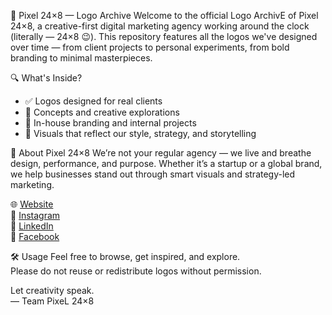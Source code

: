 🎨 Pixel 24×8 — Logo Archive
Welcome to the official Logo ArchivE of Pixel 24×8, a creative-first digital marketing agency working around the clock (literally — 24×8 😉).
This repository features all the logos we've designed over time — from client projects to personal experiments, from bold branding to minimal masterpieces.

🔍 What's Inside?
- ✅ Logos designed for real clients  
- 🎯 Concepts and creative explorations  
- 🖤 In-house branding and internal projects  
- 💼 Visuals that reflect our style, strategy, and storytelling

📌 About Pixel 24×8
We’re not your regular agency — we live and breathe design, performance, and purpose. Whether it’s a startup or a global brand, we help businesses stand out through smart visuals and strategy-led marketing.

🌐 [Website](https://pixel24x8.digital)  
📸 [Instagram](https://www.instagram.com/pixel24x8/)  
💼 [LinkedIn](https://www.linkedin.com/in/pixel-24x8/)  
📘 [Facebook](https://www.facebook.com/profile.php?id=61571934517991)

 🛠 Usage
Feel free to browse, get inspired, and explore.  
Please do not reuse or redistribute logos without permission.

Let creativity speak.  
— Team PixeL 24×8

